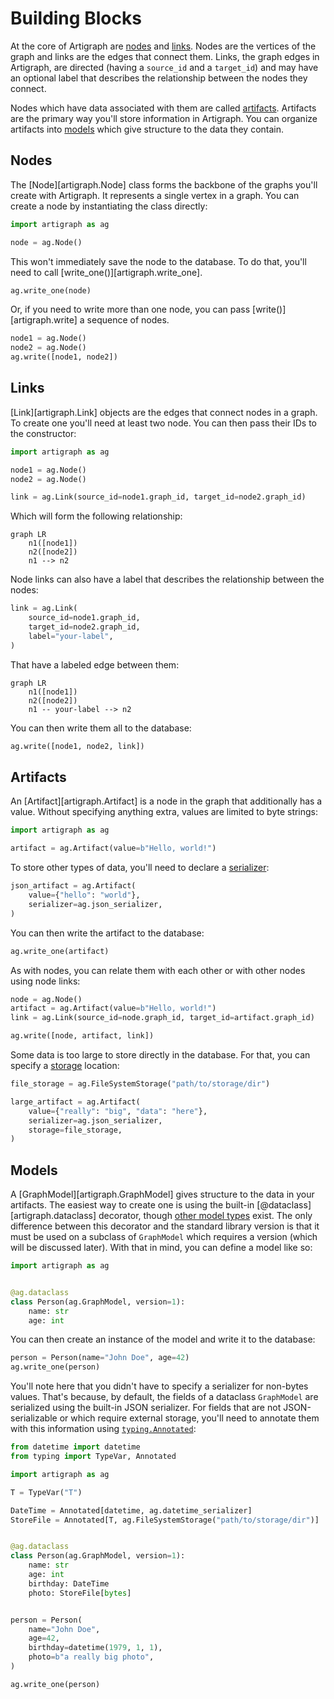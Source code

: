 # Building Blocks

At the core of Artigraph are [nodes](#nodes) and [links](#links). Nodes are the vertices
of the graph and links are the edges that connect them. Links, the graph edges in
Artigraph, are directed (having a `source_id` and a `target_id`) and may have an
optional label that describes the relationship between the nodes they connect.

Nodes which have data associated with them are called [artifacts](#artifacts). Artifacts
are the primary way you'll store information in Artigraph. You can organize artifacts
into [models](#models) which give structure to the data they contain.

## Nodes

The [Node][artigraph.Node] class forms the backbone of the graphs you'll create with
Artigraph. It represents a single vertex in a graph. You can create a node by
instantiating the class directly:

```python
import artigraph as ag

node = ag.Node()
```

This won't immediately save the node to the database. To do that, you'll need to call
[write_one()][artigraph.write_one].

```python
ag.write_one(node)
```

Or, if you need to write more than one node, you can pass [write()][artigraph.write] a
sequence of nodes.

```python
node1 = ag.Node()
node2 = ag.Node()
ag.write([node1, node2])
```

## Links

[Link][artigraph.Link] objects are the edges that connect nodes in a graph. To create
one you'll need at least two node. You can then pass their IDs to the constructor:

```python
import artigraph as ag

node1 = ag.Node()
node2 = ag.Node()

link = ag.Link(source_id=node1.graph_id, target_id=node2.graph_id)
```

Which will form the following relationship:

```mermaid
graph LR
    n1([node1])
    n2([node2])
    n1 --> n2
```

Node links can also have a label that describes the relationship between the nodes:

```python
link = ag.Link(
    source_id=node1.graph_id,
    target_id=node2.graph_id,
    label="your-label",
)
```

That have a labeled edge between them:

```mermaid
graph LR
    n1([node1])
    n2([node2])
    n1 -- your-label --> n2
```

You can then write them all to the database:

```python
ag.write([node1, node2, link])
```

## Artifacts

An [Artifact][artigraph.Artifact] is a node in the graph that additionally has a value.
Without specifying anything extra, values are limited to byte strings:

```python
import artigraph as ag

artifact = ag.Artifact(value=b"Hello, world!")
```

To store other types of data, you'll need to declare a [serializer](./serializers.md):

```python
json_artifact = ag.Artifact(
    value={"hello": "world"},
    serializer=ag.json_serializer,
)
```

You can then write the artifact to the database:

```python
ag.write_one(artifact)
```

As with nodes, you can relate them with each other or with other nodes using node links:

```python
node = ag.Node()
artifact = ag.Artifact(value=b"Hello, world!")
link = ag.Link(source_id=node.graph_id, target_id=artifact.graph_id)

ag.write([node, artifact, link])
```

Some data is too large to store directly in the database. For that, you can specify a
[storage](./storage.md) location:

```python
file_storage = ag.FileSystemStorage("path/to/storage/dir")

large_artifact = ag.Artifact(
    value={"really": "big", "data": "here"},
    serializer=ag.json_serializer,
    storage=file_storage,
)
```

## Models

A [GraphModel][artigraph.GraphModel] gives structure to the data in your artifacts. The
easiest way to create one is using the built-in [@dataclass][artigraph.dataclass]
decorator, though [other model types](./models.md#built-in-models) exist. The only
difference between this decorator and the standard library version is that it must be
used on a subclass of `GraphModel` which requires a version (which will be discussed
later). With that in mind, you can define a model like so:

```python
import artigraph as ag


@ag.dataclass
class Person(ag.GraphModel, version=1):
    name: str
    age: int
```

You can then create an instance of the model and write it to the database:

```python
person = Person(name="John Doe", age=42)
ag.write_one(person)
```

You'll note here that you didn't have to specify a serializer for non-bytes values.
That's because, by default, the fields of a dataclass `GraphModel` are serialized using
the built-in JSON serializer. For fields that are not JSON-serializable or which require
external storage, you'll need to annotate them with this information using
[`typing.Annotated`](https://docs.python.org/3/library/typing.html#typing.Annotated):

```python
from datetime import datetime
from typing import TypeVar, Annotated

import artigraph as ag

T = TypeVar("T")

DateTime = Annotated[datetime, ag.datetime_serializer]
StoreFile = Annotated[T, ag.FileSystemStorage("path/to/storage/dir")]


@ag.dataclass
class Person(ag.GraphModel, version=1):
    name: str
    age: int
    birthday: DateTime
    photo: StoreFile[bytes]


person = Person(
    name="John Doe",
    age=42,
    birthday=datetime(1979, 1, 1),
    photo=b"a really big photo",
)

ag.write_one(person)
```
